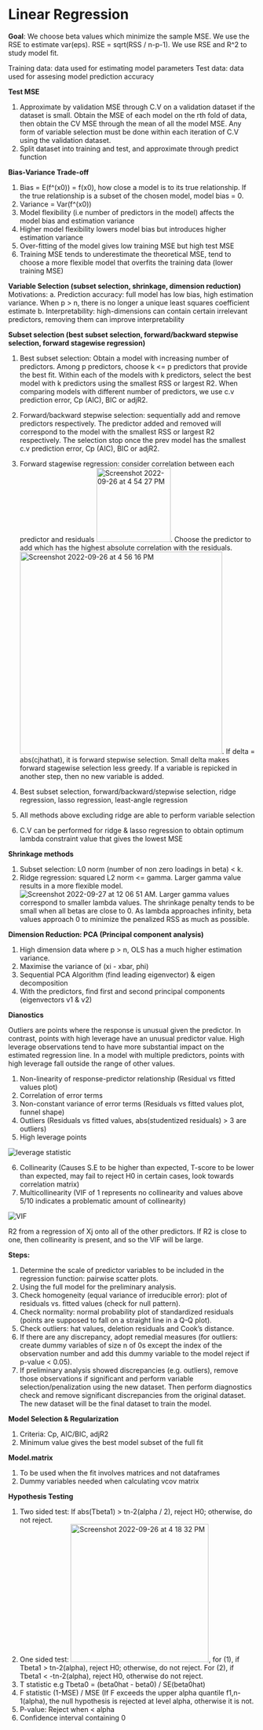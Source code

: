 # Linear Regression

**Goal**: We choose beta values which minimize the sample MSE. We use the RSE to estimate var(eps). RSE = sqrt(RSS / n-p-1). We use RSE and R^2 to study model fit.

Training data: data used for estimating model parameters
Test data: data used for assesing model prediction accuracy

**Test MSE**
1. Approximate by validation MSE through C.V on a validation dataset if the dataset is small. Obtain the MSE of each model on the rth fold of data, then obtain the CV MSE through the mean of all the model MSE. Any form of variable selection must be done within each iteration of C.V using the validation dataset.
2. Split dataset into training and test, and approximate through predict function

**Bias-Variance Trade-off**
1. Bias = E(f^(x0)) = f(x0), how close a model is to its true relationship. If the true relationship is a subset of the chosen model, model bias = 0.
2. Variance = Var(f^(x0))
3. Model flexibility (i.e number of predictors in the model) affects the model bias and estimation variance
4. Higher model flexibility lowers model bias but introduces higher estimation variance
5. Over-fitting of the model gives low training MSE but high test MSE
6. Training MSE tends to underestimate the theoretical MSE, tend to choose a more flexible model that overfits the training data (lower training MSE)

**Variable Selection (subset selection, shrinkage, dimension reduction)**
Motivations: 
a. Prediction accuracy: full model has low bias, high estimation variance. When p > n, there is no longer a unique least squares coefficient estimate
b. Interpretability: high-dimensions can contain certain irrelevant predictors, removing them can improve interpretability

**Subset selection (best subset selection, forward/backward stepwise selection, forward stagewise regression)**
1. Best subset selection: Obtain a model with increasing number of predictors. Among p predictors, choose k <= p predictors that provide the best fit. Within each of the models with k predictors, select the best model with k predictors using the smallest RSS or largest R2. When comparing models with different number of predictors, we use c.v prediction error, Cp (AIC), BIC or adjR2.
2. Forward/backward stepwise selection: sequentially add and remove predictors respectively. The predictor added and removed will correspond to the model with the smallest RSS or largest R2 respectively. The selection stop once the prev model has the smallest c.v prediction error, Cp (AIC), BIC or adjR2.
3. Forward stagewise regression: consider correlation between each predictor and residuals <img width="151" alt="Screenshot 2022-09-26 at 4 54 27 PM" src="https://user-images.githubusercontent.com/68551564/192235135-632b9fd1-878f-4827-8384-97e3e8a1f192.png">. Choose the predictor to add which has the highest absolute correlation with the residuals. <img width="412" alt="Screenshot 2022-09-26 at 4 56 16 PM" src="https://user-images.githubusercontent.com/68551564/192235527-e25a1a2b-cd46-437e-a35f-9206622618ea.png">. If delta = abs(cjhathat), it is forward stepwise selection. Small delta makes forward stagewise selection less greedy. If a variable is repicked in another step, then no new variable is added.

1. Best subset selection, forward/backward/stepwise selection, ridge regression, lasso regression, least-angle regression
2. All methods above excluding ridge are able to perform variable selection
3. C.V can be performed for ridge & lasso regression to obtain optimum lambda constraint value that gives the lowest MSE

**Shrinkage methods**
1. Subset selection: L0 norm (number of non zero loadings in beta) < k. 
2. Ridge regression: squared L2 norm <= gamma. Larger gamma value results in a more flexible model. ![Screenshot 2022-09-27 at 12 06 51 AM](https://user-images.githubusercontent.com/68551564/192326319-7133bb76-10e8-4836-93f3-37effbe6f605.png). Larger gamma values correspond to smaller lambda values. The shrinkage penalty tends to be small when all betas are close to 0. As lambda approaches infinity, beta values approach 0 to minimize the penalized RSS as much as possible.


**Dimension Reduction: PCA (Principal component analysis)**
1. High dimension data where p > n, OLS has a much higher estimation variance.
2. Maximise the variance of (xi - xbar, phi)
3. Sequential PCA Algorithm (find leading eigenvector) & eigen decomposition
4. With the predictors, find first and second principal components (eigenvectors v1 & v2)

**Dianostics**

Outliers are points where the response is unusual given the predictor. In contrast, points with high leverage have an unusual predictor value. High leverage observations tend to have more substantial impact on the estimated regression line. In a model with multiple predictors, points with high leverage fall outside the range of other values.
1. Non-linearity of response-predictor relationship (Residual vs fitted values plot)
2. Correlation of error terms
3. Non-constant variance of error terms (Residuals vs fitted values plot, funnel shape)
4. Outliers (Residuals vs fitted values, abs(studentized residuals) > 3 are outliers)
5. High leverage points 

![leverage statistic](https://user-images.githubusercontent.com/68551564/191442881-9fd38fa7-0c4d-4b17-91ac-bde8e17f339c.png)

6. Collinearity (Causes S.E to be higher than expected, T-score to be lower than expected, may fail to reject H0 in certain cases, look towards correlation matrix)
7. Multicollinearity (VIF of 1 represents no collinearity and values above 5/10 indicates a problematic amount of collinearity)

![VIF](https://user-images.githubusercontent.com/68551564/191443707-01cad8ef-1a35-4cc0-a939-77e932fd9b06.png)

R2 from a regression of Xj onto all of the other predictors. If R2 is close to one, then collinearity is present, and so the VIF will be large.

**Steps:**
1. Determine the scale of predictor variables to be included in the regression function: pairwise scatter plots.
2. Using the full model for the preliminary analysis.
3. Check homogeneity (equal variance of irreducible error): plot of residuals vs. fitted values (check for null pattern).
4. Check normality: normal probability plot of standardized residuals (points are supposed to fall on a straight line in a Q-Q plot).
5. Check outliers: hat values, deletion residuals and Cook’s distance.
6. If there are any discrepancy, adopt remedial measures (for outliers: create dummy variables of size n of 0s except the index of the observation number and add this dummy variable to the model reject if p-value < 0.05).
7. If preliminary analysis showed discrepancies (e.g. outliers), remove those observations if significant and perform variable selection/penalization using the new dataset. Then perform diagnostics check and remove significant discrepancies from the original dataset. The new dataset will be the final dataset to train the model.

**Model Selection & Regularization**
1. Criteria: Cp, AIC/BIC, adjR2
2. Minimum value gives the best model subset of the full fit

**Model.matrix**
1. To be used when the fit involves matrices and not dataframes
2. Dummy variables needed when calculating vcov matrix

**Hypothesis Testing**
1. Two sided test: If abs(Tbeta1) > tn-2(alpha / 2), reject H0; otherwise, do not reject. 
2. One sided test: <img width="281" alt="Screenshot 2022-09-26 at 4 18 32 PM" src="https://user-images.githubusercontent.com/68551564/192227658-86e424f7-f726-4bd9-a5f3-e508f7be1672.png">, for (1), if Tbeta1 > tn-2(alpha), reject H0; otherwise, do not reject. For (2), if Tbeta1 < -tn-2(alpha), reject H0, otherwise do not reject.
3. T statistic e.g Tbeta0 = (beta0hat - beta0) / SE(beta0hat) 
4. F statistic (1-MSE) / MSE (If F exceeds the upper alpha quantile f1,n-1(alpha), the null hypothesis is rejected at level alpha, otherwise it is not.
5. P-value: Reject when < alpha
6. Confidence interval containing 0
